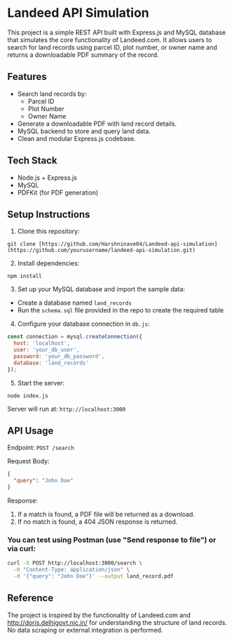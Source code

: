 # Landeed API Simulation

This project is a simple REST API built with Express.js and MySQL database that simulates the core functionality of Landeed.com. It allows users to search for land records using parcel ID, plot number, or owner name and returns a downloadable PDF summary of the record.

## Features

- Search land records by:
  - Parcel ID
  - Plot Number
  - Owner Name
- Generate a downloadable PDF with land record details.
- MySQL backend to store and query land data.
- Clean and modular Express.js codebase.

## Tech Stack

- Node.js + Express.js
- MySQL
- PDFKit (for PDF generation)

## Setup Instructions

1. Clone this repository:
```
git clone [https://github.com/Harshninave04/Landeed-api-simulation](https://github.com/yourusername/landeed-api-simulation.git)
```

2. Install dependencies:
```
npm install
````

3. Set up your MySQL database and import the sample data:
- Create a database named `land_records`
- Run the `schema.sql` file provided in the repo to create the required table

4. Configure your database connection in `db.js`:
```javascript
const connection = mysql.createConnection({
  host: 'localhost',
  user: 'your_db_user',
  password: 'your_db_password',
  database: 'land_records'
});
````

5. Start the server:

```
node index.js
```
Server will run at: `http://localhost:3000`

## API Usage

Endpoint: `POST /search`

Request Body:

```json
{
  "query": "John Doe"
}
```
Response:
1. If a match is found, a PDF file will be returned as a download.
2. If no match is found, a 404 JSON response is returned.

### You can test using Postman (use "Send response to file") or via curl:

```bash
curl -X POST http://localhost:3000/search \
  -H "Content-Type: application/json" \
  -d '{"query": "John Doe"}' --output land_record.pdf
```

## Reference
The project is inspired by the functionality of Landeed.com and http://doris.delhigovt.nic.in/ for understanding the structure of land records. No data scraping or external integration is performed.

